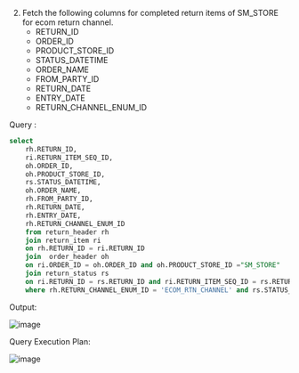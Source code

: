 2. Fetch the following columns for completed return items of SM_STORE for ecom return channel.<br>
	- RETURN_ID <br>
	- ORDER_ID<br>
	- PRODUCT_STORE_ID<br> 
	- STATUS_DATETIME<br>
	- ORDER_NAME <br>
	- FROM_PARTY_ID <br>
	- RETURN_DATE <br>
	- ENTRY_DATE<br>
	- RETURN_CHANNEL_ENUM_ID<br>

Query :
```sql
select 
	rh.RETURN_ID,
	ri.RETURN_ITEM_SEQ_ID,
	oh.ORDER_ID,
	oh.PRODUCT_STORE_ID,
	rs.STATUS_DATETIME,
	oh.ORDER_NAME,
	rh.FROM_PARTY_ID,
	rh.RETURN_DATE,
	rh.ENTRY_DATE,
	rh.RETURN_CHANNEL_ENUM_ID 
	from return_header rh 
	join return_item ri
	on rh.RETURN_ID = ri.RETURN_ID 
	join  order_header oh 
	on ri.ORDER_ID = oh.ORDER_ID and oh.PRODUCT_STORE_ID ="SM_STORE"
	join return_status rs 
	on ri.RETURN_ID = rs.RETURN_ID and ri.RETURN_ITEM_SEQ_ID = rs.RETURN_ITEM_SEQ_ID
	where rh.RETURN_CHANNEL_ENUM_ID = 'ECOM_RTN_CHANNEL' and rs.STATUS_ID ="RETURN_COMPLETED";
```
Output:

![image](https://github.com/Sandesh3003/TrainingAssignment/assets/77960808/71789474-3d2d-4388-b681-a508a3d58470)

Query Execution Plan:

![image](https://github.com/Sandesh3003/TrainingAssignment/assets/77960808/262870ae-d53b-4500-96e9-77eda31b333b)
